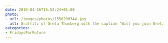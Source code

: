 ```yaml
---
date: 2019-04-26T15:52:24+01:00
photo:
- url: /images/photos/1556290344.jpg
  alt: Graffiti of Greta Thunberg with the caption ‘Will you join Greta?’
categories:
- FridaysForFuture
---
```

